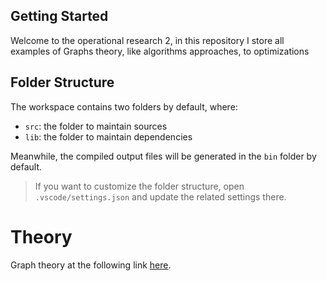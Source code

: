 ## Getting Started

Welcome to the operational research 2, in this repository I store all examples of Graphs theory, like
algorithms approaches, to optimizations  

## Folder Structure

The workspace contains two folders by default, where:

- `src`: the folder to maintain sources
- `lib`: the folder to maintain dependencies

Meanwhile, the compiled output files will be generated in the `bin` folder by default.

> If you want to customize the folder structure, open `.vscode/settings.json` and update the related settings there.


# Theory
Graph theory at the following link
[here](https://app.idroo.com/es/boards/gxXPY2L6JA).
